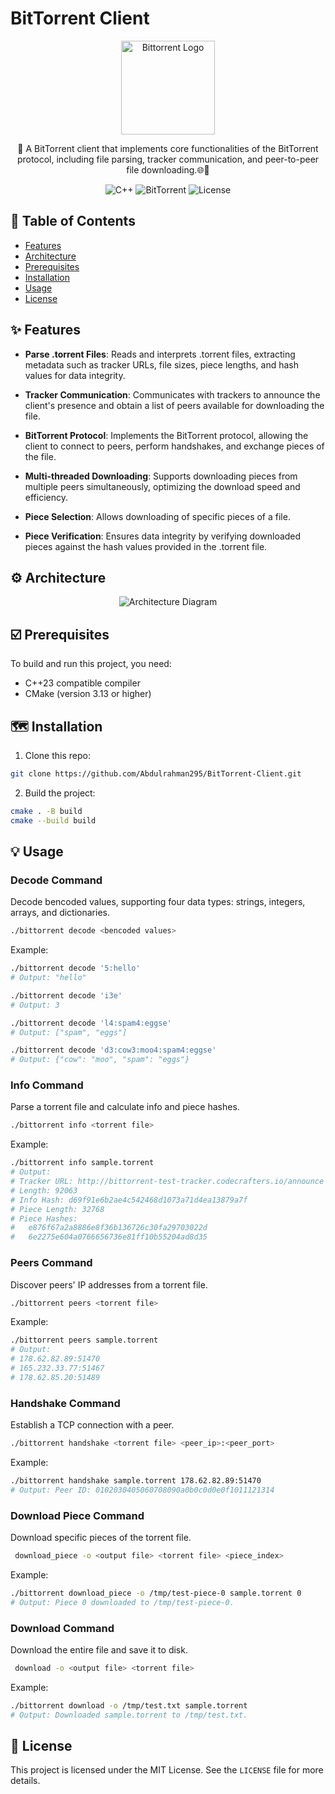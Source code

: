 # BitTorrent Client
<div align="center">
   <img src="https://github.com/Abdulrahman295/BitTorrent-Client/assets/89452130/5fde1d70-4f7f-4120-b10d-a362ef294b3a" alt="Bittorrent Logo" width="150" height="150" />
  <p align="center"> 🚀 A BitTorrent client that implements core functionalities of the BitTorrent protocol, including file parsing, tracker communication, and peer-to-peer file downloading.🌐📁</p>
   <p align="center">
      <img src="https://img.shields.io/badge/C++-00599C?style=for-the-badge&logo=c%2B%2B&logoColor=white" alt="C++"/>
      <img src="https://img.shields.io/badge/BitTorrent-4A154B?style=for-the-badge" alt="BitTorrent"/>
      <img src="https://img.shields.io/badge/License-MIT-green.svg?style=for-the-badge" alt="License"/>
   </p>
</div>

## 📑 Table of Contents
- [Features](#-features)
- [Architecture](#️-architecture)
- [Prerequisites](#️-prerequisites)
- [Installation](#️-installation)
- [Usage](#-usage)
- [License](#-license)

## ✨ Features
- **Parse .torrent Files**: Reads and interprets .torrent files, extracting metadata such as tracker URLs, file sizes, piece lengths, and hash values for data integrity.

- **Tracker Communication**: Communicates with trackers to announce the client's presence and obtain a list of peers available for downloading the file.

- **BitTorrent Protocol**: Implements the BitTorrent protocol, allowing the client to connect to peers, perform handshakes, and exchange pieces of the file.

-  **Multi-threaded Downloading**: Supports downloading pieces from multiple peers simultaneously, optimizing the download speed and efficiency.

- **Piece Selection**: Allows downloading of specific pieces of a file.

- **Piece Verification**: Ensures data integrity by verifying downloaded pieces against the hash values provided in the .torrent file.

## ⚙️ Architecture
<div align="center">
   <img src="https://github.com/Abdulrahman295/BitTorrent-Client/assets/89452130/d3a77d50-ec27-4220-b0f3-93cbfb9ae084" alt="Architecture Diagram" />
</div>

## ☑️ Prerequisites
To build and run this project, you need:
- C++23 compatible compiler
- CMake (version 3.13 or higher)

## 🗺️ Installation
1) Clone this repo:
```Bash
git clone https://github.com/Abdulrahman295/BitTorrent-Client.git
```

2) Build the project:
```Bash
cmake . -B build
cmake --build build
```

## 💡 Usage
### Decode Command
Decode bencoded values, supporting four data types: strings, integers, arrays, and dictionaries.
```bash
./bittorrent decode <bencoded values>
```
Example:
```bash
./bittorrent decode '5:hello'
# Output: "hello"

./bittorrent decode 'i3e'
# Output: 3

./bittorrent decode 'l4:spam4:eggse'
# Output: ["spam", "eggs"]

./bittorrent decode 'd3:cow3:moo4:spam4:eggse'
# Output: {"cow": "moo", "spam": "eggs"}
```

### Info Command 
Parse a torrent file and calculate info and piece hashes.
```Bash
./bittorrent info <torrent file>
```
Example:
```Bash
./bittorrent info sample.torrent
# Output:
# Tracker URL: http://bittorrent-test-tracker.codecrafters.io/announce
# Length: 92063
# Info Hash: d69f91e6b2ae4c542468d1073a71d4ea13879a7f
# Piece Length: 32768
# Piece Hashes:
#   e876f67a2a8886e8f36b136726c30fa29703022d
#   6e2275e604a0766656736e81ff10b55204ad8d35
```

### Peers Command 
Discover peers' IP addresses from a torrent file.
```Bash
./bittorrent peers <torrent file>
```
Example:
```Bash
./bittorrent peers sample.torrent
# Output:
# 178.62.82.89:51470
# 165.232.33.77:51467
# 178.62.85.20:51489
```


### Handshake Command
Establish a TCP connection with a peer.
```Bash
./bittorrent handshake <torrent file> <peer_ip>:<peer_port>
```
Example:
```Bash
./bittorrent handshake sample.torrent 178.62.82.89:51470
# Output: Peer ID: 0102030405060708090a0b0c0d0e0f1011121314
```

### Download Piece Command 
Download specific pieces of the torrent file.
```Bash
 download_piece -o <output file> <torrent file> <piece_index>
```
Example:
```Bash
./bittorrent download_piece -o /tmp/test-piece-0 sample.torrent 0
# Output: Piece 0 downloaded to /tmp/test-piece-0.
```

### Download Command  
Download the entire file and save it to disk.
```Bash
 download -o <output file> <torrent file>
```
Example:
```Bash
./bittorrent download -o /tmp/test.txt sample.torrent
# Output: Downloaded sample.torrent to /tmp/test.txt.
```

## 📰 License
This project is licensed under the MIT License. See the `LICENSE` file for more details.

